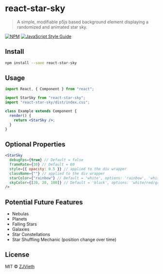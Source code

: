 # react-star-sky

> A simple, modifiable p5js based background element displaying a randomized and animated star sky.

[![NPM](https://img.shields.io/npm/v/react-star-sky.svg)](https://www.npmjs.com/package/react-star-sky) [![JavaScript Style Guide](https://img.shields.io/badge/code_style-standard-brightgreen.svg)](https://standardjs.com)

## Install

```bash
npm install --save react-star-sky
```

## Usage

```jsx
import React, { Component } from "react";

import StarSky from "react-star-sky";
import "react-star-sky/dist/index.css";

class Example extends Component {
  render() {
    return <StarSky />;
  }
}
```

## Optional Properties

```jsx
<StarSky
  debugFps={true} // Default = false
  frameRate={30} // Default = 60
  style={{ opacity: 0.5 }} // applied to the div wrapper
  className={""} // applied to the div wrapper
  starColor={"rainbow"} // Default = 'white', options: 'rainbow', 'white/red/green/etc'[w3color], [r, g, b]
  skyColor={[20, 20, 100]} // Default = 'black', options: 'white/red/green/etc'[w3color], [r, g, b]
/>
```

## Potential Future Features

- Nebulas
- Planets
- Falling Stars
- Galaxies
- Star Constellations
- Star Shuffling Mechanic (position change over time)

## License

MIT © [ZJVieth](https://github.com/ZJVieth)
